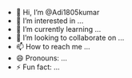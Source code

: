 - 👋 Hi, I’m @Adi1805kumar
- 👀 I’m interested in ...
- 🌱 I’m currently learning ...
- 💞️ I’m looking to collaborate on ...
- 📫 How to reach me ...
- 😄 Pronouns: ...
- ⚡ Fun fact: ...

<!---
Adi1805kumar/Adi1805kumar is a ✨ special ✨ repository because its `README.md` (this file) appears on your GitHub profile.
You can click the Preview link to take a look at your changes.
--->
